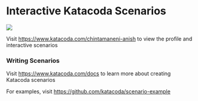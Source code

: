 # Interactive Katacoda Scenarios

[![](http://shields.katacoda.com/katacoda/chintamaneni-anish/count.svg)](https://www.katacoda.com/chintamaneni-anish "Get your profile on Katacoda.com")

Visit https://www.katacoda.com/chintamaneni-anish to view the profile and interactive scenarios

### Writing Scenarios
Visit https://www.katacoda.com/docs to learn more about creating Katacoda scenarios

For examples, visit https://github.com/katacoda/scenario-example
